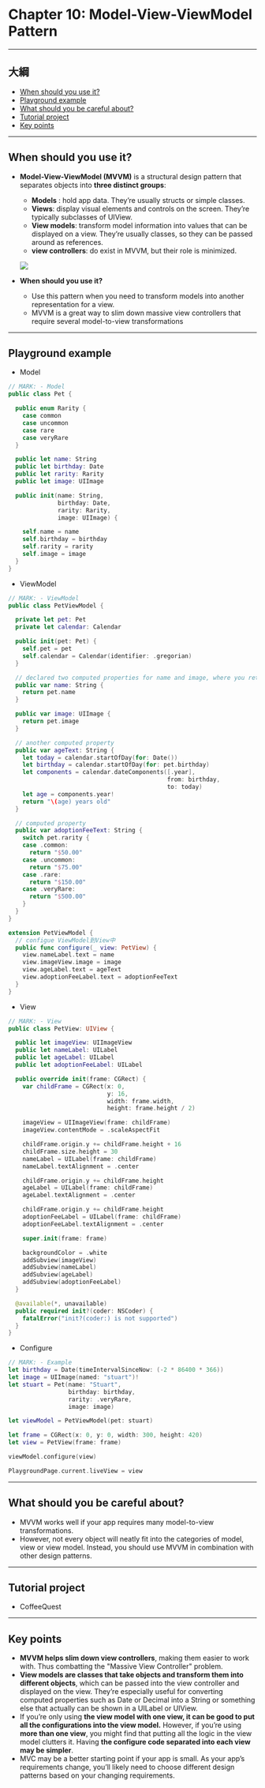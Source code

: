 # Chapter 10: Model-View-ViewModel Pattern

------

## 大綱

- [When should you use it?](#1)
- [Playground example](#2)
- [What should you be careful about?](#3)
- [Tutorial project](#4)
- [Key points](#5)

------

<h2 id="1">When should you use it?</h2>

- **Model-View-ViewModel (MVVM)** is a structural design pattern that separates objects into **three distinct groups**:

  - **Models** : hold app data. They’re usually structs or simple classes.
  - **Views**: display visual elements and controls on the screen. They’re typically subclasses of UIView.
  - **View models**: transform model information into values that can be displayed on a view. They’re usually classes, so they can be passed around as references.
  - **view controllers**: do exist in MVVM, but their role is minimized.

  ![](../.gitbook/assets/28.png)

- **When should you use it?**

  - Use this pattern when you need to transform models into another representation for a view. 
  - MVVM is a great way to slim down massive view controllers that require several model-to-view transformations

------

<h2 id="2">Playground example</h2>

- Model

```swift
// MARK: - Model
public class Pet {

  public enum Rarity {
    case common
    case uncommon
    case rare
    case veryRare
  }

  public let name: String
  public let birthday: Date
  public let rarity: Rarity
  public let image: UIImage

  public init(name: String,
              birthday: Date,
              rarity: Rarity,
              image: UIImage) {

    self.name = name
    self.birthday = birthday
    self.rarity = rarity
    self.image = image
  }
}
```

- ViewModel

```Swift
// MARK: - ViewModel
public class PetViewModel {

  private let pet: Pet
  private let calendar: Calendar

  public init(pet: Pet) {
    self.pet = pet
    self.calendar = Calendar(identifier: .gregorian)
  }

  // declared two computed properties for name and image, where you return the pet’s name and image respectively.
  public var name: String {
    return pet.name
  }

  public var image: UIImage {
    return pet.image
  }

  // another computed property
  public var ageText: String {
    let today = calendar.startOfDay(for: Date())
    let birthday = calendar.startOfDay(for: pet.birthday)
    let components = calendar.dateComponents([.year],
                                             from: birthday,
                                             to: today)
    let age = components.year!
    return "\(age) years old"
  }

  // computed property
  public var adoptionFeeText: String {
    switch pet.rarity {
    case .common:
      return "$50.00"
    case .uncommon:
      return "$75.00"
    case .rare:
      return "$150.00"
    case .veryRare:
      return "$500.00"
    }
  }
}

extension PetViewModel {
  // configue ViewModel到View中
  public func configure(_ view: PetView) {
    view.nameLabel.text = name
    view.imageView.image = image
    view.ageLabel.text = ageText
    view.adoptionFeeLabel.text = adoptionFeeText
  }
}

```

- View

```swift
// MARK: - View
public class PetView: UIView {

  public let imageView: UIImageView
  public let nameLabel: UILabel
  public let ageLabel: UILabel
  public let adoptionFeeLabel: UILabel

  public override init(frame: CGRect) {
    var childFrame = CGRect(x: 0,
                            y: 16,
                            width: frame.width,
                            height: frame.height / 2)

    imageView = UIImageView(frame: childFrame)
    imageView.contentMode = .scaleAspectFit

    childFrame.origin.y += childFrame.height + 16
    childFrame.size.height = 30
    nameLabel = UILabel(frame: childFrame)
    nameLabel.textAlignment = .center

    childFrame.origin.y += childFrame.height
    ageLabel = UILabel(frame: childFrame)
    ageLabel.textAlignment = .center

    childFrame.origin.y += childFrame.height
    adoptionFeeLabel = UILabel(frame: childFrame)
    adoptionFeeLabel.textAlignment = .center

    super.init(frame: frame)

    backgroundColor = .white
    addSubview(imageView)
    addSubview(nameLabel)
    addSubview(ageLabel)
    addSubview(adoptionFeeLabel)
  }

  @available(*, unavailable)
  public required init?(coder: NSCoder) {
    fatalError("init?(coder:) is not supported")
  }
}
```

- Configure

```swift
// MARK: - Example
let birthday = Date(timeIntervalSinceNow: (-2 * 86400 * 366))
let image = UIImage(named: "stuart")!
let stuart = Pet(name: "Stuart",
                 birthday: birthday,
                 rarity: .veryRare,
                 image: image)

let viewModel = PetViewModel(pet: stuart)

let frame = CGRect(x: 0, y: 0, width: 300, height: 420)
let view = PetView(frame: frame)

viewModel.configure(view)

PlaygroundPage.current.liveView = view
```



------

<h2 id="3">What should you be careful about?</h2>

- MVVM works well if your app requires many model-to-view transformations. 
- However, not every object will neatly fit into the categories of model, view or view model. Instead, you should use MVVM in combination with other design patterns.

------

<h2 id="4">Tutorial project</h2>

- CoffeeQuest

------

<h2 id="5">Key points</h2>

- **MVVM helps slim down view controllers**, making them easier to work with. Thus combatting the "Massive View Controller" problem.
- **View models are classes that take objects and transform them into different objects**, which can be passed into the view controller and displayed on the view. They’re especially useful for converting computed properties such as Date or Decimal into a String or something else that actually can be shown in a UILabel or UIView.
- If you’re only using **the view model with one view, it can be good to put all the configurations into the view model.** However, if you’re using **more than one view**, you might find that putting all the logic in the view model clutters it. Having **the configure code separated into each view may be simpler**.
- MVC may be a better starting point if your app is small. As your app’s requirements change, you’ll likely need to choose different design patterns based on your changing requirements.